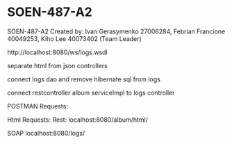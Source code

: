 # SOEN-487-A2
SOEN-487-A2
Created by: Ivan Gerasymenko 27006284, Febrian Francione 40049253, Kiho Lee 40073402 (Team Leader)


http://localhost:8080/ws/logs.wsdl

separate html from json controllers

connect logs dao and remove hibernate sql from logs

connect restcontroller album serviceImpl to logs controller


POSTMAN Requests:


Html Requests:
Rest:
localhost:8080/album/html/

SOAP
localhost:8080/logs/
